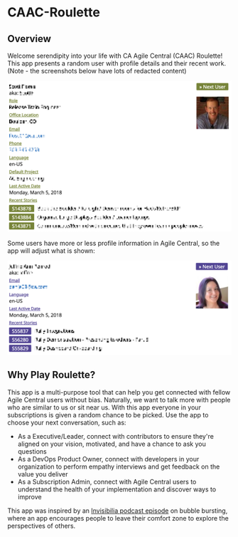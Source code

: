 CAAC-Roulette
=========================

## Overview

Welcome serendipity into your life with CA Agile Central (CAAC) Roulette! This app presents a random user with profile details and their recent work. (Note - the screenshots below have lots of redacted content)

![ScreenshotFullDetails](assets/screenshot_full_details.png)

Some users have more or less profile information in Agile Central, so the app will adjust what is shown:

![ScreenshotFullDetails](assets/screenshot_less_details.png)

## Why Play Roulette?

This app is a multi-purpose tool that can help you get connected with fellow Agile Central users without bias. Naturally, we want to talk more with people who are similar to us or sit near us. With this app everyone in your subscriptions is given a random chance to be picked. Use the app to choose your next conversation, such as:
* As a Executive/Leader, connect with contributors to ensure they're aligned on your vision, motivated, and have a chance to ask you questions
* As a DevOps Product Owner, connect with developers in your organization to perform empathy interviews and get feedback on the value you deliver
* As a Subscription Admin, connect with Agile Central users to understand the health of your implementation and discover ways to improve

This app was inspired by an [Invisibilia podcast episode](https://www.npr.org/sections/alltechconsidered/2017/06/08/531796329/eager-to-burst-his-own-bubble-a-techie-made-apps-to-randomize-his-life) on bubble bursting, where an app encourages people to leave their comfort zone to explore the perspectives of others.